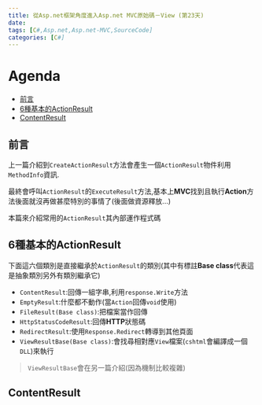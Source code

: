 ```yaml
---
title: 從Asp.net框架角度進入Asp.net MVC原始碼－View (第23天)
date: 
tags: [C#,Asp.net,Asp.net-MVC,SourceCode]
categories: [C#]
---
```


# Agenda<!-- omit in toc -->
- [前言](#%e5%89%8d%e8%a8%80)
- [6種基本的ActionResult](#6%e7%a8%ae%e5%9f%ba%e6%9c%ac%e7%9a%84actionresult)
- [ContentResult](#contentresult)

## 前言

上一篇介紹到`CreateActionResult`方法會產生一個`ActionResult`物件利用`MethodInfo`資訊.

最終會呼叫`ActionResult`的`ExecuteResult`方法,基本上**MVC**找到且執行**Action**方法後面就沒再做甚麼特別的事情了(後面做資源釋放...)

本篇來介紹常用的`ActionResult`其內部運作程式碼

## 6種基本的ActionResult

下面這六個類別是直接繼承於`ActionResult`的類別(其中有標註**Base class**代表這是抽象類別另外有類別繼承它)

* `ContentResult`:回傳一組字串,利用`response.Write`方法
* `EmptyResult`:什麼都不動作(當`Action`回傳`void`使用)
* `FileResult(Base class)`:把檔案當作回傳
* `HttpStatusCodeResult`:回傳**HTTP**狀態碼
* `RedirectResult`:使用`Response.Redirect`轉導到其他頁面
* `ViewResultBase(Base class)`:會找尋相對應`View`檔案(`cshtml`會編譯成一個`DLL`)來執行

> `ViewResultBase`會在另一篇介紹(因為機制比較複雜)

## ContentResult

